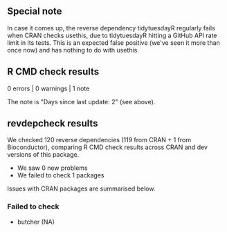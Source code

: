 ## Special note

In case it comes up, the reverse dependency tidytuesdayR regularly fails when CRAN checks usethis, due to tidytuesdayR hitting a GitHub API rate limit in its tests. This is an expected false positive (we've seen it more than once now) and has nothing to do with usethis.

## R CMD check results

0 errors | 0 warnings | 1 note

The note is "Days since last update: 2" (see above).

## revdepcheck results

We checked 120 reverse dependencies (119 from CRAN + 1 from Bioconductor), comparing R CMD check results across CRAN and dev versions of this package.

 * We saw 0 new problems
 * We failed to check 1 packages

Issues with CRAN packages are summarised below.

### Failed to check

* butcher (NA)

